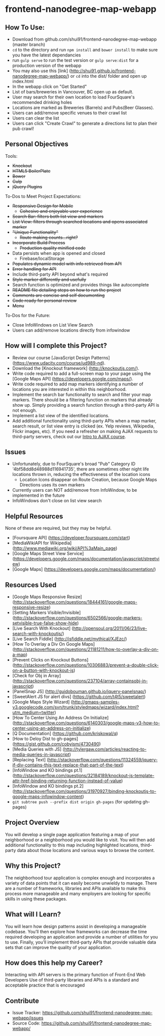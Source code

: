 # frontend-nanodegree-map-webapp

## How To Use:

- Download from github.com/shui91/frontend-nanodegree-map-webapp (master branch)
- `cd` to the directory and run `npm install` and `bower install` to make sure you have the latest dependancies
- run `gulp serve` to run the test version or `gulp serve:dist` for a production version of the webapp
- You may also use this [link] (http://shui91.github.io/frontend-nanodegree-map-webapp/) or `cd` into the dist/ folder and open up index.html
- In the webapp click on "Get Started"
- List of bars/breweries in Vancouver, BC open up as default.
- User may search for their own location to load FourSquare's recommended drinking holes
- Locations are marked as Breweries (Barrels) and Pubs(Beer Glasses).
- Users can add/remove specific venues to their crawl list
- Users can clear the list
- Users can click "Create Crawl" to generate a directions list to plan their pub crawl!

## Personal Objectives

Tools:
- ~~Knockout~~
- ~~HTML5 BoilerPlate~~
- ~~Bower~~
- ~~Gulp~~
- ~~jQuery Plugins~~

To-Dos to Meet Project Expectations:
- ~~Responsive Design for Mobile~~
    - ~~Cohesive and enjoyable user experience~~
- ~~Search Bar: filters both list view and markers~~
- ~~List View: filters through searched locations and opens associated marker~~
- ~~"Unique Functionality"~~
    - ~~Route making counts...right?~~
- ~~Incorporate Build Process~~
    - ~~Production quality minified code~~
- Data persists when app is opened and closed
    - Firebase/localStorage
- ~~Populates dynamic model with info retrieved from API~~
- ~~Error handling for API~~
- Include third-party API beyond what's required
- ~~Style marker differently and usefully~~
- Search function is optimized and provides things like autocomplete
- ~~README file detailing steps on how to run the project~~
- ~~Comments are concise and self documenting~~
- ~~Code ready for personal review~~
- ~~Menu~~

To-Dos for the Future:
- Close InfoWindows on List View Search
- Users can add/remove locations directly from infowindow

## How will I complete this Project?

- Review our course [JavaScript Design Patterns] (https://www.udacity.com/course/ud989-nd).
- Download the [Knockout framework] (http://knockoutjs.com/).
- Write code required to add a full-screen map to your page using the [Google Maps API] (https://developers.google.com/maps/).
- Write code required to add map markers identifying a number of locations you are interested in within this neighborhood.
- Implement the search bar functionality to search and filter your map markers. There should be a filtering function on markers that already show up. Simply providing a search function through a third-party API is not enough.
- Implement a list view of the identified locations.
- Add additional functionality using third-party APIs when a map marker, search result, or list view entry is clicked (ex. Yelp reviews, Wikipedia, Flickr images, etc). If you need a refresher on making AJAX requests to third-party servers, check out our [Intro to AJAX course](https://www.udacity.com/course/ud110-nd).

## Issues

- Unfortunately, due to FourSquare's broad "Pub" Category ID '4bf58dd8d48988d116941735', there are sometimes other night life locations thrown in, reducing the effectiveness of the location icons
	- Location Icons disappear on Route Creation, because Google Maps Directions uses its own markers
- Currently users can NOT add/remove from InfoWindow, to be implemented in the future
- InfoWindows don't close on list view search

## Helpful Resources

None of these are required, but they may be helpful.
- [Foursquare API] (https://developer.foursquare.com/start)
- [MediaWikiAPI for Wikipedia] (http://www.mediawiki.org/wiki/API%3aMain_page)
- [Google Maps Street View Service] (https://developers.google.com/maps/documentation/javascript/streetview)
- [Google Maps] (https://developers.google.com/maps/documentation/)

## Resources Used

- [Google Maps Responsive Resize] (http://stackoverflow.com/questions/18444161/google-maps-responsive-resize)
- [Setting Markers Visible/Invisible] (http://stackoverflow.com/questions/6502566/google-markers-setvisible-true-false-show-hide)
- [Live Search With Knockout] (http://opensoul.org/2011/06/23/live-search-with-knockoutjs/)
- [Live Search Fiddle] (http://jsfiddle.net/mythical/XJEzc/)
- [How To Overlay a Div On Google Maps] (http://stackoverflow.com/questions/21181211/how-to-overlay-a-div-on-a-map)
- [Prevent Clicks on Knockout Buttons] (http://stackoverflow.com/questions/10306883/prevent-a-double-click-on-a-button-with-knockout-js)
- [Check for Obj in Array] (http://stackoverflow.com/questions/237104/array-containsobj-in-javascript)
- [PanelSnap JS] (http://guidobouman.github.io/jquery-panelsnap/)
- [SweetAlert JS for alert divs] (https://github.com/t4t5/sweetalert)
- [Google Maps Style Wizard] (http://gmaps-samples-v3.googlecode.com/svn/trunk/styledmaps/wizard/index.html?utm_medium=twitter)
- [How To Center Using An Address On Initialize] (http://stackoverflow.com/questions/6140303/google-maps-v3-how-to-center-using-an-address-on-initialize)
- [Q Documentation] (https://github.com/kriskowal/q)
- [How to Deloy Dist to gh-pages] (https://gist.github.com/cobyism/4730490)
- [Media Queries with JS] (http://tylergaw.com/articles/reacting-to-media-queries-in-javascript)
- [Replacing Text] (http://stackoverflow.com/questions/11324559/jquery-if-div-contains-this-text-replace-that-part-of-the-text)
- [InfoWindow and KO bindings pt.1] (http://stackoverflow.com/questions/32184189/knockout-js-template-attr-href-binding-returning-function-instead-of-value)
- [InfoWindow and KO bindings pt.2] (http://stackoverflow.com/questions/31970927/binding-knockoutjs-to-google-maps-infowindow-content)
- `git subtree push --prefix dist origin gh-pages` (for updating gh-pages)

## Project Overview

You will develop a single page application featuring a map of your neighborhood or a neighborhood you would like to visit. You will then add additional functionality to this map including highlighted locations, third-party data about those locations and various ways to browse the content.

## Why this Project?

The neighborhood tour application is complex enough and incorporates a variety of data points that it can easily become unwieldy to manage. There are a number of frameworks, libraries and APIs available to make this process more manageable and many employers are looking for specific skills in using these packages.

## What will I Learn?

You will learn how design patterns assist in developing a manageable codebase. You’ll then explore how frameworks can decrease the time required developing an application and provide a number of utilities for you to use. Finally, you’ll implement third-party APIs that provide valuable data sets that can improve the quality of your application.

## How does this help my Career?

Interacting with API servers is the primary function of Front-End Web Developers
Use of third-party libraries and APIs is a standard and acceptable practice that is encouraged

## Contribute

- Issue Tracker: https://github.com/shui91/frontend-nanodegree-map-webapp/issues
- Source Code: https://github.com/shui91/frontend-nanodegree-map-webapp/